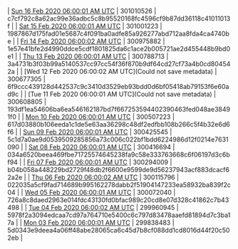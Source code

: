 | [Sun 16 Feb 2020 06:00:01 AM UTC](https://transfer.sh/Z5rq1/dashninja-dbdump-20200216070001.tar.bz2) | 301010526 | c7cf792c8a62ac99e36adbc5c8b95520168fc4596cf9b87dd36118c41011013f | 
| [Sat 15 Feb 2020 06:00:01 AM UTC](https://transfer.sh/DSzAS/dashninja-dbdump-20200215070001.tar.bz2) | 301001223 | 1987867d175fad01e5687c4f091ba0adfe85a926277abd712aa8fda4ca4740be | 
| [Fri 14 Feb 2020 06:00:02 AM UTC](https://transfer.sh/uZPDm/dashninja-dbdump-20200214070002.tar.bz2) | 300975882 | 1e57e41bfe2d4990ddce5cdf1801825da6c1ace2b005721ae2d455448b9bd0e1 | 
| [Thu 13 Feb 2020 06:00:01 AM UTC]() | 300788713 | 3a4731b3f03b99a5140537cc97cc54f36f870b9df64cd27cf73a4b0cd804542a | 
| [Wed 12 Feb 2020 06:00:02 AM UTC](Could not save metadata) | 300677305 | 6f9ccc439128d442537c9c3410d3529eb93bdd0d6bf05418ab79153f6e60ad9c | 
| [Tue 11 Feb 2020 06:00:01 AM UTC](Could not save metadata) | 300608805 | 193df1ea54606ba6ea546162187bd7f667253594402390463fed048ae38491f0 | 
| [Mon 10 Feb 2020 06:00:01 AM UTC](https://transfer.sh/1zAfS/dashninja-dbdump-20200210070001.tar.bz2) | 300507223 | 617d03880b106eeda1c1de5e63aa36298c48df2edfbb108b266c5f4b32e6d6f6 | 
| [Sun 09 Feb 2020 06:00:01 AM UTC](https://transfer.sh/S9kYs/dashninja-dbdump-20200209070001.tar.bz2) | 300425545 | 5c1d7a0ae9d0539509285856a73c006c022bf1bdd6224986d12f0214e7631090 | 
| [Sat 08 Feb 2020 06:00:01 AM UTC]() | 300416694 | 034a6520beea469fbe71725574645238fa9c58e333763668c6f06197d3c6bf94 | 
| [Fri 07 Feb 2020 06:00:01 AM UTC](https://transfer.sh/eNtlT/dashninja-dbdump-20200207070001.tar.bz2) | 300294009 | b04b058a448229bd2729f48db2f6600e9599de9d56237943acf883dcacf62a2e | 
| [Thu 06 Feb 2020 06:00:02 AM UTC](https://transfer.sh/CIEuL/dashninja-dbdump-20200206070002.tar.bz2) | 300115796 | 022035a5cf9fad714689b995162278dabb2f51904147233ea58932ba839f2c04 | 
| [Wed 05 Feb 2020 06:00:01 AM UTC](https://transfer.sh/fNctz/dashninja-dbdump-20200205070001.tar.bz2) | 300072040 | 726a8c8daed2963e014fdc43130fd0bfac989c20cd8e07d328c41862c7b43498 | 
| [Tue 04 Feb 2020 06:00:02 AM UTC]() | 299960945 | 5978f2a3094edcaa7cd97a764710e5400c6c797d83478aaefd81894d7c3ba17a | 
| [Mon 03 Feb 2020 06:00:01 AM UTC](https://transfer.sh/viMYx/dashninja-dbdump-20200203070001.tar.bz2) | 299838483 | 5d0343e9deea4a06ff48abe28065ca6c45d7b8cf088dd1cd8016d44f20c502eb | 
